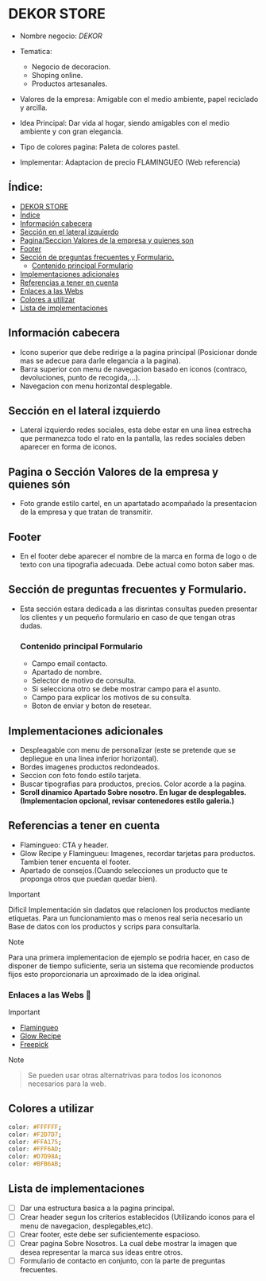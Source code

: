 # DEKOR STORE 
 - Nombre negocio: *DEKOR*  
 - Tematica:
     -  Negocio de decoracion.  
     -  Shoping online.
     -  Productos artesanales.

 - Valores de la empresa: Amigable con el medio ambiente, papel reciclado y arcilla.  
 - Idea Principal: Dar vida al hogar, siendo amigables con el medio ambiente y con gran elegancia.  
 - Tipo de colores pagina: Paleta de colores pastel.  
 - Implementar: Adaptacion de precio FLAMINGUEO (Web referencia)  

## Índice:
- [ DEKOR STORE ](#dekor-store)
- [ Índice ](#índice)
- [ Información cabecera ](#información-cabecera)
- [ Sección en el lateral izquierdo](#sección-en-el-lateral-izquierdo)
- [Pagina/Seccion Valores de la empresa y quienes son](#pagina-o-sección-valores-de-la-empresa-y-quienes-són)
- [ Footer ](#footer)
- [Sección de preguntas frecuentes y Formulario. ](#sección-de-preguntas-frecuentes-y-formularios)
	- [ Contenido principal Formulario ](#contenido-principal-formulario)
- [ Implementaciones adicionales ](#implementaciones-adicionales)
- [ Referencias a tener en cuenta ](#referencias-a-tener-en-cuenta)
- [Enlaces a las Webs](#enlaces-a-las-webs-:link:)
- [ Colores a utilizar ](#colores-a-utilizar)
- [Lista de implementaciones ](#lista-de-implementaciones)
## Información cabecera   
- Icono superior que debe redirige a la pagina principal (Posicionar donde mas se adecue para darle elegancia a la pagina).  
- Barra superior con menu de navegacion basado en iconos (contraco, devoluciones, punto de recogida,...).  
- Navegacion con menu horizontal desplegable.    
  
## Sección en el lateral izquierdo 
- Lateral izquierdo redes sociales, esta debe estar en una linea estrecha que permanezca todo el rato en la pantalla, las redes sociales deben aparecer en forma de iconos.
  
## Pagina o Sección Valores de la empresa y quienes són 
- Foto grande estilo cartel, en un apartatado acompañado la presentacion de la empresa y que tratan de transmitir.  

## Footer  
- En el footer debe aparecer el nombre de la marca en forma de logo o de texto con una tipografia adecuada. Debe actual como boton saber mas.  

## Sección de preguntas frecuentes y Formulario. 
- Esta sección estara dedicada a las disrintas consultas pueden presentar los clientes y un pequeño formulario en caso de que tengan otras dudas.    
 	
    ### Contenido principal Formulario 
    - Campo email contacto.
    - Apartado de nombre.  
    - Selector de motivo de consulta.  
    - Si selecciona otro se debe mostrar campo para el asunto.  
    - Campo para explicar los motivos de su consulta.   
    - Boton de enviar y boton de resetear.  
	
## Implementaciones adicionales 
 - Despleagable con menu de personalizar (este se pretende que se depliegue en una linea inferior horizontal).    
 - Bordes imagenes productos redondeados.    
 - Seccion con foto fondo estilo tarjeta.    
 - Buscar tipografias para productos, precios. Color acorde a la pagina.    
 - **Scroll dinamico Apartado Sobre nosotro. En lugar de desplegables.(Implementacion opcional, revisar contenedores estilo galeria.)**    


## Referencias a tener en cuenta   
 - Flamingueo: CTA y header.     
 - Glow Recipe y Flamingueu: Imagenes, recordar tarjetas para productos. Tambien tener encuenta el footer.
 - Apartado de consejos.(Cuando selecciones un producto que te proponga otros que puedan quedar bien).
 > [!IMPORTANT] 
 > Dificil Implementación sin dadatos que relacionen los productos mediante etiquetas.
 > Para un funcionamiento mas o menos real seria necesario un Base de datos con los productos y scrips para consultarla.

 > [!NOTE]
 > Para una primera implementacion de ejemplo se podria hacer, en caso de disponer de tiempo suficiente, seria un sistema que recomiende productos fijos
 > esto proporcionaria un aproximado de la idea original. 
 
 ### Enlaces a las Webs :link:
 > [!IMPORTANT]
 > - [Flamingueo](https://flamingueostore.com/)  
 > - [Glow Recipe](https://www.glowrecipe.com/)
 > - [Freepick](https://www.freepik.es/iconos/web)
   
 > [!NOTE]
 > > Se pueden usar otras alternatrivas para todos los icononos necesarios para la web.

 
 ## Colores a utilizar  
 ```css
color: #FFFFFF; 
color: #F2D7D7;
color: #FFA175;  
color: #FFF6AD;  
color: #D7D98A;  
color: #BFB6AB;  

```
## Lista de implementaciones 
- [ ] Dar una estructura basica a la pagina principal.
- [ ] Crear header segun los criterios establecidos (Utilizando iconos para el menu de navegacion, desplegables,etc).
- [ ] Crear footer, este debe ser suficientemente espacioso.
- [ ] Crear pagina Sobre Nosotros. La cual debe mostrar la imagen que desea representar la marca sus ideas entre otros.
- [ ] Formulario de contacto en conjunto, con la parte de preguntas frecuentes. 
